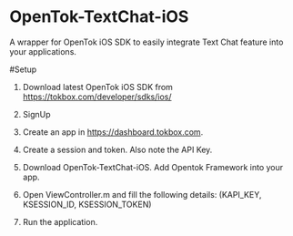 # OpenTok-TextChat-iOS
A wrapper for OpenTok iOS SDK to easily integrate Text Chat feature into your applications.

#Setup

1. Download latest OpenTok iOS SDK from https://tokbox.com/developer/sdks/ios/

2. SignUp

3. Create an app in https://dashboard.tokbox.com.

4. Create a session and token. Also note the API Key.

5. Download OpenTok-TextChat-iOS. Add Opentok Framework into your app.

6. Open ViewController.m and fill the following details:
(KAPI_KEY, 
KSESSION_ID, 
KSESSION_TOKEN)

7. Run the application. 
